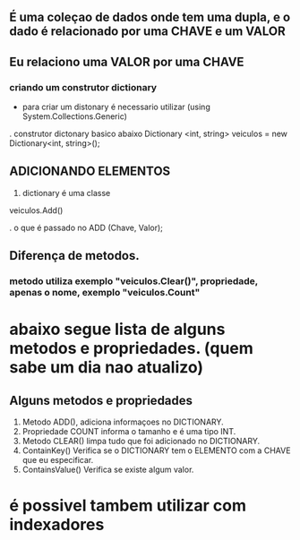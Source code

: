 ## É uma coleçao de dados onde tem uma dupla, e o dado é relacionado por uma CHAVE e um VALOR
## Eu relaciono uma VALOR por uma CHAVE

### criando um construtor dictionary
- para criar um distonary é necessario utilizar (using System.Collections.Generic)

. construtor dictonary basico abaixo
Dictionary <int, string> veiculos = new Dictionary<int, string>();


## ADICIONANDO ELEMENTOS
1. dictionary é uma classe

veiculos.Add()

. o que é passado no ADD (Chave, Valor);

## Diferença de metodos.
### metodo utiliza exemplo "veiculos.Clear()", propriedade, apenas o nome, exemplo "veiculos.Count"
# abaixo segue lista de alguns metodos e propriedades. (quem sabe um dia nao atualizo)


## Alguns metodos e propriedades
1. Metodo ADD(), adiciona informaçoes no DICTIONARY.
2. Propriedade COUNT informa o tamanho e é uma tipo INT.
3. Metodo CLEAR() limpa tudo que foi adicionado no DICTIONARY.
4. ContainKey() Verifica se o DICTIONARY tem o ELEMENTO com a CHAVE que eu especificar.
5. ContainsValue() Verifica se existe algum valor.


# é possivel tambem utilizar com indexadores